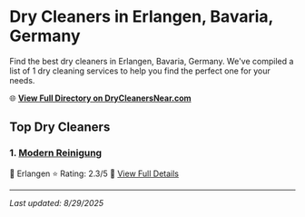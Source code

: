 # Dry Cleaners in Erlangen, Bavaria, Germany

Find the best dry cleaners in Erlangen, Bavaria, Germany. We've compiled a list of 1 dry cleaning services to help you find the perfect one for your needs.

🌐 **[View Full Directory on DryCleanersNear.com](https://drycleanersnear.com/city/Germany/Bavaria/Erlangen)**

## Top Dry Cleaners

### 1. [Modern Reinigung](https://drycleanersnear.com/dryCleaner/68b10b15f5ec332d9a7bf424/modern-reinigung)
📍 Erlangen
⭐ Rating: 2.3/5
🔗 [View Full Details](https://drycleanersnear.com/dryCleaner/68b10b15f5ec332d9a7bf424/modern-reinigung)


---

*Last updated: 8/29/2025*
